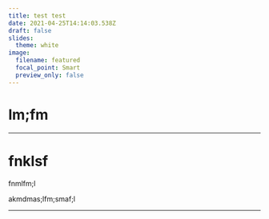 ```yaml
---
title: test test
date: 2021-04-25T14:14:03.538Z
draft: false
slides:
  theme: white
image:
  filename: featured
  focal_point: Smart
  preview_only: false
---
```

# lm;fm

---

# fnklsf

fnmlfm;l

akmdmas;lfm;smaf;l

---